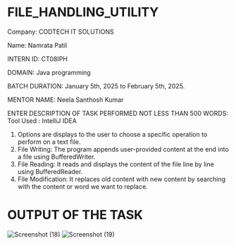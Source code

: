 # FILE_HANDLING_UTILITY
Company: CODTECH IT SOLUTIONS

Name: Namrata Patil

INTERN ID: CT08IPH

DOMAIN: Java programming

BATCH DURATION: January 5th, 2025 to February 5th, 2025.

MENTOR NAME: Neela Santhosh Kumar

ENTER DESCRIPTION OF TASK PERFORMED NOT LESS THAN 500 WORDS:
Tool Used : IntelliJ IDEA
1. Options are displays to the user to choose a specific operation to perform on a text file.
2. File Writing: The program appends user-provided content at the end into a file using BufferedWriter.
3. File Reading: It reads and displays the content of the file line by line using BufferedReader.
4. File Modification: It replaces old content with new content by searching with the content or word we want to replace.

# OUTPUT OF THE TASK 
![Screenshot (18)](https://github.com/user-attachments/assets/08293a7e-d29d-4c71-b24c-ece66c61b6af)
![Screenshot (19)](https://github.com/user-attachments/assets/88a33184-1af0-4e2b-b58a-d560dac34752)
